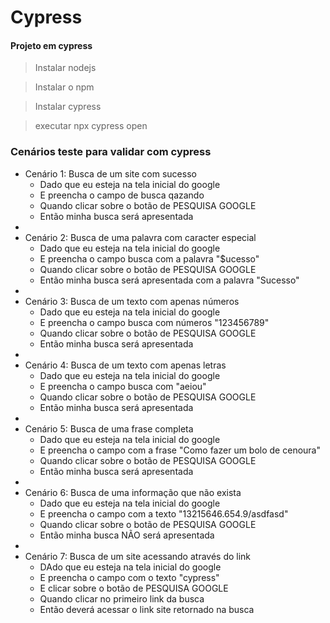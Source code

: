 # Cypress


#### Projeto em cypress 

> Instalar nodejs

> Instalar o npm

> Instalar cypress

> executar npx cypress open

### Cenários teste para validar com cypress

- Cenário 1: Busca de um site com sucesso
	- Dado que eu esteja na tela inicial do google
	- E preencha o campo de busca qazando
	- Quando clicar sobre o botão de PESQUISA GOOGLE
	- Então minha busca será apresentada
-
- Cenário 2: Busca de uma palavra com caracter especial
	- Dado que eu esteja na tela inicial do google
	- E preencha o campo busca com a palavra "$ucesso"
	- Quando clicar sobre o botão de PESQUISA GOOGLE
	- Então minha busca será apresentada com a palavra "Sucesso"
-
- Cenário 3: Busca de um texto com apenas números
	- Dado que eu esteja na tela inicial do google
	- E preencha o campo busca com números "123456789"
	- Quando clicar sobre o botão de PESQUISA GOOGLE
	- Então minha busca será apresentada
-
- Cenário 4: Busca de um texto com apenas letras
	- Dado que eu esteja na tela inicial do google
	- E preencha o campo busca com "aeiou"
	- Quando clicar sobre o botão de PESQUISA GOOGLE
	- Então minha busca será apresentada
-
- Cenário 5: Busca de uma frase completa
	- Dado que eu esteja na tela inicial do google
	- E preencha o campo com a frase "Como fazer um bolo de cenoura"
	- Quando clicar sobre o botão de PESQUISA GOOGLE
	- Então minha busca será apresentada
-
- Cenário 6: Busca de uma informação que não exista
	- Dado que eu esteja na tela inicial do google
	- E preencha o campo com a texto "13215646.654.9/asdfasd"
	- Quando clicar sobre o botão de PESQUISA GOOGLE
	- Então minha busca NÃO será apresentada
-
- Cenário 7: Busca de um site acessando através do link
	- DAdo que eu esteja na tela inicial do google
	- E preencha o campo com o texto "cypress"
	- E clicar sobre o botão de PESQUISA GOOGLE
	- Quando clicar no primeiro link da busca
	- Então deverá acessar o link site retornado na busca